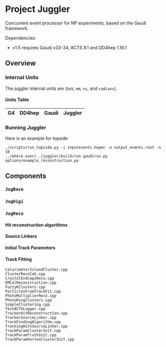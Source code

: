 Project Juggler
===============

Concurrent event processor for NP experiments, based on the Gaudi framework.

Dependencies:
  - v1.5 requires Gaudi v33-34, ACTS 8.1 and DD4hep 1.16.1

Overview
--------


### Internal Units

The juggler internal units are (`GeV`, `mm`, `ns`, and `radians`).

#### Units Table

| G4 | DD4hep | Gaudi | Juggler |
|----|--------|-------|---------|


### Running Juggler

Here is an example for topside
```
./scripts/run_topside.py -i inputevents.hepmc -o output_events.root -n 10
../where_ever/../juggler/build/run gaudirun.py options/example_reconstruction.py
```

## Components

### `JugBase`

### `JugDigi`

### `JugReco`

#### Hit reconstruction algorithms

#### Source Linkers

#### Initial Track Parameters 

#### Track Fitting

```
CalorimeterIslandCluster.cpp
ClusterRecoCoG.cpp
CrystalEndcapsReco.cpp
EMCalReconstruction.cpp
FuzzyKClusters.cpp
ParticlesFromTrackFit.cpp
PhotoMultiplierReco.cpp
PhotoRingClusters.cpp
SimpleClustering.cpp
TestACTSLogger.cpp
TrackerHitReconstruction.cpp
TrackerSourceLinker.cpp
TrackFindingAlgorithm.cpp
TrackingHitsSourceLinker.cpp
TrackParamClusterInit.cpp
TrackParamTruthInit.cpp
TrackParamVertexClusterInit.cpp
```
